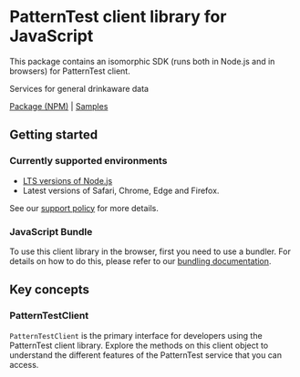 # PatternTest client library for JavaScript

This package contains an isomorphic SDK (runs both in Node.js and in browsers) for PatternTest client.

Services for general drinkaware data

[Package (NPM)](https://www.npmjs.com/package/@msinternal/pattern-test) |
[Samples](https://github.com/Azure-Samples/azure-samples-js-management)

## Getting started

### Currently supported environments

- [LTS versions of Node.js](https://github.com/nodejs/release#release-schedule)
- Latest versions of Safari, Chrome, Edge and Firefox.

See our [support policy](https://github.com/Azure/azure-sdk-for-js/blob/main/SUPPORT.md) for more details.





### JavaScript Bundle
To use this client library in the browser, first you need to use a bundler. For details on how to do this, please refer to our [bundling documentation](https://aka.ms/AzureSDKBundling).

## Key concepts

### PatternTestClient

`PatternTestClient` is the primary interface for developers using the PatternTest client library. Explore the methods on this client object to understand the different features of the PatternTest service that you can access.

